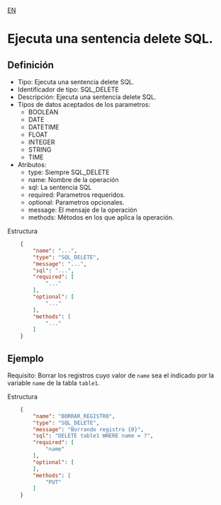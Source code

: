 [EN](SQL_DELETE.md)
# Ejecuta una sentencia delete SQL.

## Definición
* Tipo: Ejecuta una sentencia delete SQL.
* Identificador de tipo: SQL_DELETE
* Descripción: Ejecuta una sentencia delete SQL.
* Tipos de datos aceptados de los parametros:
  * BOOLEAN
  * DATE
  * DATETIME
  * FLOAT
  * INTEGER
  * STRING
  * TIME
* Atributos:
  * type: Siempre SQL_DELETE
  * name: Nombre de la operación
  * sql: La sentencia SQL 
  * required: Parametros requeridos.
  * optional: Parametros opcionales.
  * message: El mensaje de la operación
  * methods: Métodos en los que aplica la operación.

Estructura
```json
	{
		"name": "...",
		"type": "SQL_DELETE",
		"message": "...",
		"sql": "...",
		"required": [
			"..."
		],
		"optional": [
			"..."
		],
		"methods": [
			"..."
		]
	}
```
## Ejemplo

Requisito: Borrar los registros cuyo valor de `name` sea el indicado por la variable `name` de la tabla `table1`.

Estructura
```json
	{
		"name": "BORRAR_REGISTRO",
		"type": "SQL_DELETE",
		"message": "Borrando registro {0}",
		"sql": "DELETE table1 WHERE name = ?",
		"required": [
			"name"
		],
		"optional": [
		],
		"methods": [
			"PUT"
		]
	}
```
